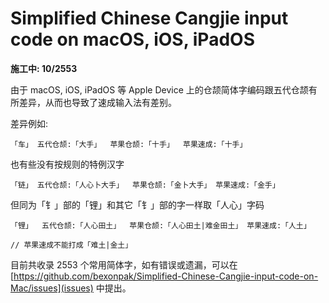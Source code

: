 # Simplified Chinese Cangjie input code on macOS, iOS, iPadOS
**施工中: 10/2553**

由于 macOS, iOS, iPadOS 等 Apple Device 上的仓颉简体字编码跟五代仓颉有所差异，从而也导致了速成输入法有差别。

差异例如:

```
「车」 五代仓颉:「大手」  苹果仓颉:「十手」  苹果速成:「十手」
```

也有些没有按规则的特例汉字
```
「链」 五代仓颉:「人心卜大手」  苹果仓颉:「金卜大手」 苹果速成:「金手」
```
但同为「钅」部的「锂」和其它「钅」部的字一样取「人心」字码
```
「锂」  五代仓颉:「人心田土」  苹果仓颉:「人心田土|难金田土」 苹果速成:「人土」

// 苹果速成不能打成「难土|金土」
```

目前共收录 2553 个常用简体字，如有错误或遗漏，可以在 [https://github.com/bexonpak/Simplified-Chinese-Cangjie-input-code-on-Mac/issues](issues) 中提出。